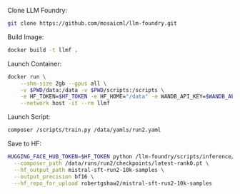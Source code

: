 Clone LLM Foundry:
```bash
git clone https://github.com/mosaicml/llm-foundry.git
```

Build Image:
```bash
docker build -t llmf .
```

Launch Container:
```bash
docker run \
    --shm-size 2gb --gpus all \
    -v $PWD/data:/data -v $PWD/scripts:/scripts \
    -e HF_TOKEN=$HF_TOKEN -e HF_HOME="/data" -e WANDB_API_KEY=$WANDB_API_KEY \
    --network host -it --rm llmf
```

Launch Script:
```bash
composer /scripts/train.py /data/yamls/run2.yaml
```

Save to HF:
```bash
HUGGING_FACE_HUB_TOKEN=$HF_TOKEN python /llm-foundry/scripts/inference/convert_composer_to_hf.py \
  --composer_path /data/runs/run2/checkpoints/latest-rank0.pt \
  --hf_output_path mistral-sft-run2-10k-samples \
  --output_precision bf16 \
  --hf_repo_for_upload robertgshaw2/mistral-sft-run2-10k-samples
```
